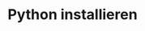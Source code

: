 <!-- 
.. title: Installation
.. slug: installation
.. date: 2017-03-27 16:31:07 UTC+02:00
.. tags: 
.. category: 
.. link: 
.. description: 
.. type: text
.. author: Gabriel Kabbe
-->

# Python installieren


